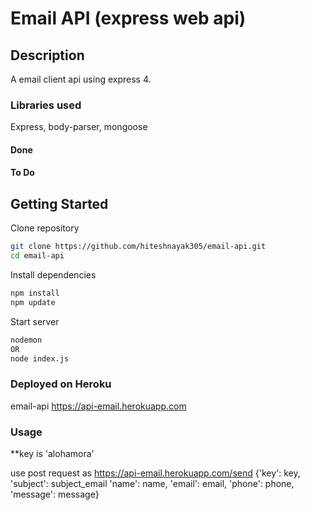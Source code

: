 # Email API (express web api)

## Description
 A email client api using express 4.
 ### Libraries used

 Express, body-parser, mongoose

 #### Done


 #### To Do
 

## Getting Started

Clone repository
```bash
git clone https://github.com/hiteshnayak305/email-api.git
cd email-api
```
Install dependencies
```bash
npm install
npm update
```
Start server
```bash
nodemon 
OR
node index.js
```

### Deployed on Heroku
email-api https://api-email.herokuapp.com

### Usage

**key is 'alohamora'

use post request as
https://api-email.herokuapp.com/send  {'key': key, 'subject': subject_email 'name': name, 'email': email, 'phone': phone, 'message': message}
